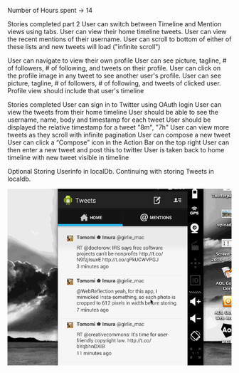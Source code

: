 Number of Hours spent -> 14

Stories completed part 2 
User can switch between Timeline and Mention views using tabs.
    User can view their home timeline tweets.
    User can view the recent mentions of their username.
    User can scroll to bottom of either of these lists and new tweets will load ("infinite scroll")

User can navigate to view their own profile
    User can see picture, tagline, # of followers, # of following, and tweets on their profile.
User can click on the profile image in any tweet to see another user's profile.
   User can see picture, tagline, # of followers, # of following, and tweets of clicked user.
   Profile view should include that user's timeline


Stories completed
User can sign in to Twitter using OAuth login
User can view the tweets from their home timeline
User should be able to see the username, name, body and timestamp for each tweet
User should be displayed the relative timestamp for a tweet "8m", "7h"
User can view more tweets as they scroll with infinite pagination
User can compose a new tweet
User can click a “Compose” icon in the Action Bar on the top right
User can then enter a new tweet and post this to twitter
User is taken back to home timeline with new tweet visible in timeline

Optional
Storing Userinfo in localDb. Continuing with storing Tweets in localdb.

![Video Walkthrough](Twitterpart2.gif)
